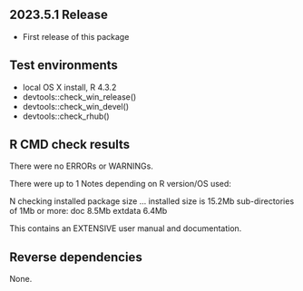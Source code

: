 ## 2023.5.1 Release
* First release of this package

## Test environments
* local OS X install, R 4.3.2
* devtools::check_win_release()
* devtools::check_win_devel()
* devtools::check_rhub()

## R CMD check results
There were no ERRORs or WARNINGs. 

There were up to 1 Notes depending on R version/OS used: 

N  checking installed package size ...
     installed size is 15.2Mb
     sub-directories of 1Mb or more:
       doc       8.5Mb
       extdata   6.4Mb
    
  This contains an EXTENSIVE user manual and documentation.
  
## Reverse dependencies

None.
